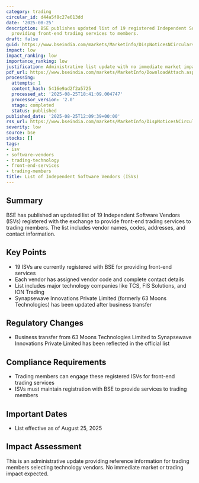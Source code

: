 ```yaml
---
category: trading
circular_id: d44a5f8c27e613dd
date: '2025-08-25'
description: BSE publishes updated list of 19 registered Independent Software Vendors
  providing front-end trading services to members.
draft: false
guid: https://www.bseindia.com/markets/MarketInfo/DispNoticesNCirculars.aspx?Noticeid={8A2CD085-6F92-4654-A469-06CA7572821A}&noticeno=20250825-31&dt=08/25/2025&icount=31&totcount=67&flag=0
impact: low
impact_ranking: low
importance_ranking: low
justification: Administrative list update with no immediate market impact
pdf_url: https://www.bseindia.com/markets/MarketInfo/DownloadAttach.aspx?id=20250825-31&attachedId=1999e313-4b2b-4454-80ef-9dc919df543a
processing:
  attempts: 1
  content_hash: 5416e9ad2f2a5725
  processed_at: '2025-08-25T18:41:09.004747'
  processor_version: '2.0'
  stage: completed
  status: published
published_date: '2025-08-25T12:09:39+00:00'
rss_url: https://www.bseindia.com/markets/MarketInfo/DispNoticesNCirculars.aspx?Noticeid={8A2CD085-6F92-4654-A469-06CA7572821A}&noticeno=20250825-31&dt=08/25/2025&icount=31&totcount=67&flag=0
severity: low
source: bse
stocks: []
tags:
- isv
- software-vendors
- trading-technology
- front-end-services
- trading-members
title: List of Independent Software Vendors (ISVs)
---
```


## Summary

BSE has published an updated list of 19 Independent Software Vendors (ISVs) registered with the exchange to provide front-end trading services to trading members. The list includes vendor names, codes, addresses, and contact information.

## Key Points

- 19 ISVs are currently registered with BSE for providing front-end services
- Each vendor has assigned vendor code and complete contact details
- List includes major technology companies like TCS, FIS Solutions, and ION Trading
- Synapsewave Innovations Private Limited (formerly 63 Moons Technologies) has been updated after business transfer

## Regulatory Changes

- Business transfer from 63 Moons Technologies Limited to Synapsewave Innovations Private Limited has been reflected in the official list

## Compliance Requirements

- Trading members can engage these registered ISVs for front-end trading services
- ISVs must maintain registration with BSE to provide services to trading members

## Important Dates

- List effective as of August 25, 2025

## Impact Assessment

This is an administrative update providing reference information for trading members selecting technology vendors. No immediate market or trading impact expected.